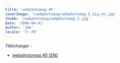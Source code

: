 ```yaml
---
title: 'webphotomag #5'
coverImage: '/webphotomag/webphotomag_5_big_en.jpg'
thumb: '/webphotomag/webphotomag_5.jpg'
date: '2006-04-01'
author: 'jmm'
locale: 'fr-FR'
---
```



Télécharger :
- [webphotomag #5 [EN]](/download/webphotomag_5.pdf)
